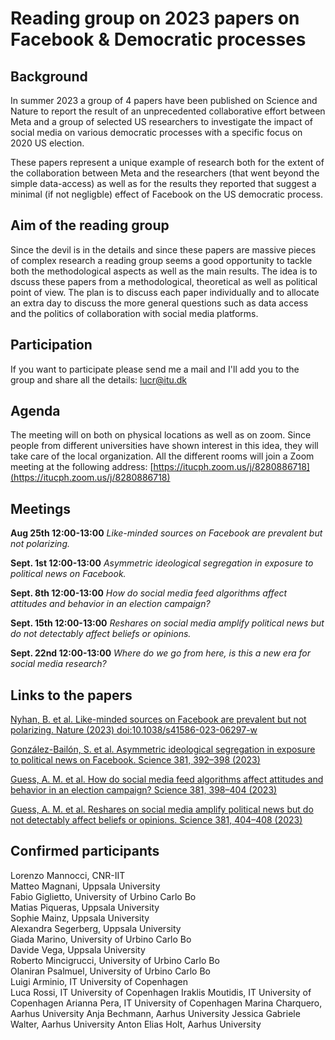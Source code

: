 # Reading group on 2023 papers on Facebook & Democratic processes 

## Background
In summer 2023 a group of 4 papers have been published on Science and Nature to report the result of an unprecedented collaborative effort between Meta and a group of selected US researchers to investigate the impact of social media on various democratic processes with a specific focus on 2020 US election.

These papers represent a unique example of research both for the extent of the collaboration between Meta and the researchers (that went beyond the simple data-access) as well as for the results they reported that suggest a minimal (if not negligble) effect of Facebook on the US democratic process.

## Aim of the reading group
Since the devil is in the details and since these papers are massive pieces of complex research a reading group seems a good opportunity to tackle both the methodological aspects as well as the main results. The idea is to dscuss these papers from a methodological, theoretical as well as political point of view. The plan is to discuss each paper individually and to allocate an extra day to discuss the more general questions such as data access and the politics of collaboration with social media platforms.

## Participation

If you want to participate please send me a mail and I'll add you to the group and share all the details: [lucr@itu.dk](mailto:lucr@itu.dk)

## Agenda
The meeting will on both on physical locations as well as on zoom. Since people from different universities have shown interest in this idea, they will take care of the local organization. All the different rooms will join a Zoom meeting at the following address: [https://itucph.zoom.us/j/8280886718](https://itucph.zoom.us/j/8280886718)

## Meetings

**Aug 25th 12:00-13:00** _Like-minded sources on Facebook are prevalent but not polarizing._

**Sept. 1st 12:00-13:00** _Asymmetric ideological segregation in exposure to political news on Facebook._

**Sept. 8th 12:00-13:00** _How do social media feed algorithms affect attitudes and behavior in an election campaign?_

**Sept. 15th 12:00-13:00** _Reshares on social media amplify political news but do not detectably affect beliefs or opinions._

**Sept. 22nd 12:00-13:00** _Where do we go from here, is this a new era for social media research?_

## Links to the papers

[Nyhan, B. et al. Like-minded sources on Facebook are prevalent but not polarizing. Nature (2023) doi:10.1038/s41586-023-06297-w ](https://www.nature.com/articles/s41586-023-06297-w.pdf)

[González-Bailón, S. et al. Asymmetric ideological segregation in exposure to political news on Facebook. Science 381, 392–398 (2023) ](https://www.science.org/doi/10.1126/science.ade7138)

[Guess, A. M. et al. How do social media feed algorithms affect attitudes and behavior in an election campaign? Science 381, 398–404 (2023)](https://www.science.org/doi/10.1126/science.abp9364)

[Guess, A. M. et al. Reshares on social media amplify political news but do not detectably affect beliefs or opinions. Science 381, 404–408 (2023)](https://www.science.org/doi/10.1126/science.add8424) 

## Confirmed participants

Lorenzo Mannocci, CNR-IIT  
Matteo Magnani, Uppsala University  
Fabio Giglietto, University of Urbino Carlo Bo  
Matias Piqueras, Uppsala University  
Sophie Mainz, Uppsala University  
Alexandra Segerberg, Uppsala University  
Giada Marino, University of Urbino Carlo Bo  
Davide Vega, Uppsala University  
Roberto Mincigrucci, University of Urbino Carlo Bo  
Olaniran Psalmuel, University of Urbino Carlo Bo  
Luigi Arminio, IT University of Copenhagen  
Luca Rossi, IT University of Copenhagen
Iraklis Moutidis, IT University of Copenhagen
Arianna Pera, IT University of Copenhagen
Marina Charquero, Aarhus University
Anja Bechmann, Aarhus University
Jessica Gabriele Walter, Aarhus University
Anton Elias Holt, Aarhus University



 

